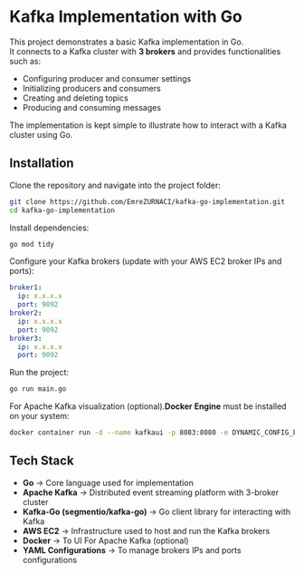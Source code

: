 
# Kafka Implementation with Go


This project demonstrates a basic Kafka implementation in Go.  
It connects to a Kafka cluster with **3 brokers** and provides functionalities such as:

- Configuring producer and consumer settings  
- Initializing producers and consumers  
- Creating and deleting topics  
- Producing and consuming messages  

The implementation is kept simple to illustrate how to interact with a Kafka cluster using Go.

## Installation

Clone the repository and navigate into the project folder:

```bash
git clone https://github.com/EmreZURNACI/kafka-go-implementation.git
cd kafka-go-implementation
```

Install dependencies:
```bash
go mod tidy
```

Configure your Kafka brokers (update with your AWS EC2 broker IPs and ports):
```yaml
broker1:
  ip: x.x.x.x
  port: 9092
broker2:
  ip: x.x.x.x
  port: 9092
broker3:
  ip: x.x.x.x
  port: 9092
```

Run the project:
```bash
go run main.go
```



For Apache Kafka visualization (optional).**Docker Engine** must be installed on your system:
```bash
docker container run -d --name kafkaui -p 8083:8080 -e DYNAMIC_CONFIG_ENABLED=true provectuslabs/kafka-ui
```

## Tech Stack

- **Go** → Core language used for implementation  
- **Apache Kafka** → Distributed event streaming platform with 3-broker cluster  
- **Kafka-Go (segmentio/kafka-go)** → Go client library for interacting with Kafka  
- **AWS EC2** → Infrastructure used to host and run the Kafka brokers  
- **Docker** → To UI For Apache Kafka (optional)  
- **YAML Configurations** → To manage brokers IPs and ports configurations  
